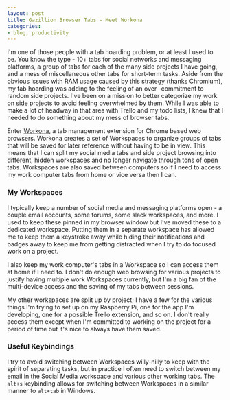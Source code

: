 ```yaml
---
layout: post
title: Gazillion Browser Tabs - Meet Workona
categories:
- blog, productivity
---
```


I'm one of those people with a tab hoarding problem, or at least I used to be. You know the type - 10+ tabs for social networks and messaging platforms, a group of tabs for each of the many side projects I have going, and a mess of miscellaneous other tabs for short-term tasks. Aside from the obvious issues with RAM usage caused by this strategy (thanks Chromium), my tab hoarding was adding to the feeling of an over -commitment to random side projects. I've been on a mission to better categorize my work on side projects to avoid feeling overwhelmed by them. While I was able to make a lot of headway in that area with Trello and my todo lists, I knew that I needed to do something about my mess of browser tabs.

Enter [Workona](https://workona.com/), a tab management extension for Chrome based web browsers. Workona creates a set of Workspaces to organize groups of tabs that will be saved for later reference without having to be in view. This means that I can split my social media tabs and side project browsing into different, hidden workspaces and no longer navigate through tons of open tabs. Workspaces are also saved between computers so if I need to access my work computer tabs from home or vice versa then I can. 

### My Workspaces

I typically keep a number of social media and messaging platforms open - a couple email accounts, some forums, some slack workspaces, and more. I used to keep these pinned in my browser window but I've moved these to a dedicated workspace. Putting them in a separate workspace has allowed me to keep them a keystroke away while hiding their notifications and badges away to keep me from getting distracted when I try to do focused work on a project.

I also keep my work computer's tabs in a Workspace so I can access them at home if I need to. I don't do enough web browsing for various projects to justify having multiple work Workspaces currently, but I'm a big fan of the multi-device access and the saving of my tabs between sessions.

My other workspaces are split up by project; I have a few for the various things I'm trying to set up on my Raspberry Pi, one for the app I'm developing, one for a possible Trello extension, and so on. I don't really access them except when I'm committed to working on the project for a period of time but it's nice to always have them saved.

### Useful Keybindings

I try to avoid switching between Workspaces willy-nilly to keep with the spirit of separating tasks, but in practice I often need to switch between my email in the Social Media workspace and various other working tabs. The `alt+s` keybinding allows for switching between Workspaces in a similar manner to `alt+tab` in Windows.
